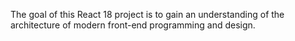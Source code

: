 The goal of this React 18 project is to gain an understanding of the architecture of modern front-end programming and design.
